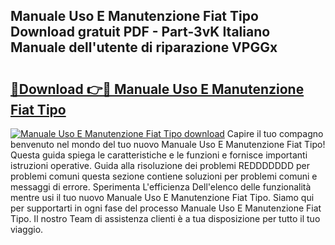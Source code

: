 ## Manuale Uso E Manutenzione Fiat Tipo Download gratuit PDF - Part-3vK Italiano Manuale dell'utente di riparazione VPGGx

# <h2><a href="http://dfgcvx.blite.top/?on=Manuale+Uso+E+Manutenzione+Fiat+Tipo">🔗Download 👉🔴 Manuale Uso E Manutenzione Fiat Tipo</a></h2>

[![Manuale Uso E Manutenzione Fiat Tipo download](https://i.imgur.com/lujVjoI.png)](http://dfgcvx.blite.top/?on=Manuale+Uso+E+Manutenzione+Fiat+Tipo)
Capire il tuo compagno benvenuto nel mondo del tuo nuovo Manuale Uso E Manutenzione Fiat Tipo! Questa guida spiega le caratteristiche e le funzioni e fornisce importanti istruzioni operative. Guida alla risoluzione dei problemi REDDDDDDD per problemi comuni questa sezione contiene soluzioni per problemi comuni e messaggi di errore. Sperimenta L'efficienza Dell'elenco delle funzionalità mentre usi il tuo nuovo Manuale Uso E Manutenzione Fiat Tipo. Siamo qui per supportarti in ogni fase del processo Manuale Uso E Manutenzione Fiat Tipo. Il nostro Team di assistenza clienti è a tua disposizione per tutto il tuo viaggio.
